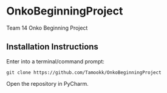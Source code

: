 # OnkoBeginningProject
Team 14 Onko Beginning Project

## Installation Instructions

Enter into a terminal/command prompt: 

`git clone https://github.com/Tamookk/OnkoBeginningProject`

Open the repository in PyCharm.